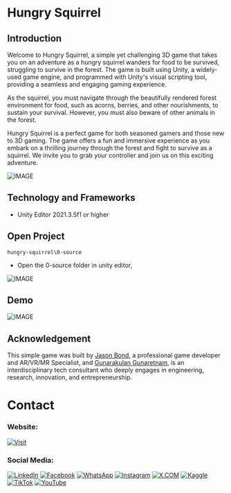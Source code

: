 # Hungry Squirrel

## Introduction

Welcome to  Hungry Squirrel, a simple yet challenging 3D game that takes you on an adventure as a hungry squirrel wanders for food to be survived, struggling to survive in the forest. The game is built using Unity, a widely-used game engine, and programmed with Unity's visual scripting tool, providing a seamless and engaging gaming experience.

As the squirrel, you must navigate through the beautifully rendered forest environment for food, such as acorns, berries, and other nourishments, to sustain your survival. However, you must also beware of other animals in the forest.

Hungry Squirrel is a perfect game for both seasoned gamers and those new to 3D gaming. The game offers a fun and immersive experience as you embark on a thrilling journey through the forest and fight to survive as a squirrel. We invite you to grab your controller and join us on this exciting adventure.


![IMAGE](github-readme-contents/banner-image.jpg)


## Technology and Frameworks

- Unity Editor 2021.3.5f1 or higher

## Open Project

```
hungry-squirrel\0-source

```

- Open the 0-source folder in unity editor,

![IMAGE](github-readme-contents/open-project.jpg)

## Demo

![IMAGE](github-readme-contents/demo.gif)

## Acknowledgement

This simple game was built by [Jason Bond](https://www.linkedin.com/in/jasonrtbond/), a professional game developer and AR/VR/MR Specialist, and [Gunarakulan Gunaretnam](https://www.linkedin.com/in/gunarakulangunaretnam/), is an interdisciplinary tech consultant who deeply engages in engineering, research, innovation, and entrepreneurship.


# Contact

### Website: 

[![Visit](https://img.shields.io/badge/Visit%3A%20www.gunarakulan.info-%23E01E5A?style=flat&logo=realm&logoColor=white)](https://www.gunarakulan.info)

### Social Media:

[![LinkedIn](https://img.shields.io/badge/-LinkedIn-0A66C2?style=for-the-badge&logo=linkedin&logoColor=white)](https://www.linkedin.com/in/gunarakulangunaretnam)
[![Facebook](https://img.shields.io/badge/-Facebook-196dcc?style=for-the-badge&logo=facebook&logoColor=white)](https://www.facebook.com/gunarakulangunaretnam)
[![WhatsApp](https://img.shields.io/badge/-WhatsApp-07a647?style=for-the-badge&logo=whatsapp&logoColor=white)](https://wa.me/94740001141?text=WhatsApp%3A%20%2B9740001141)
[![Instagram](https://img.shields.io/badge/-Instagram-bd3651?style=for-the-badge&logo=instagram&logoColor=white)](https://www.instagram.com/gunarakulangunaretnam)
[![X.COM](https://img.shields.io/badge/-X.COM-0066ff?style=for-the-badge&logo=x&logoColor=white)](https://x.com/gunarakulangr)
[![Kaggle](https://img.shields.io/badge/-Kaggle-3295bd?style=for-the-badge&logo=kaggle&logoColor=white)](https://www.kaggle.com/gunarakulangr)
[![TikTok](https://img.shields.io/badge/-TikTok-579ea3?style=for-the-badge&logo=tiktok&logoColor=white)](https://www.tiktok.com/@gunarakulangunaretnam)
[![YouTube](https://img.shields.io/badge/-YouTube-a82121?style=for-the-badge&logo=youtube&logoColor=white)](https://www.youtube.com/channel/UCjMOdgHFAjAdBKiqV8y2Tww)

